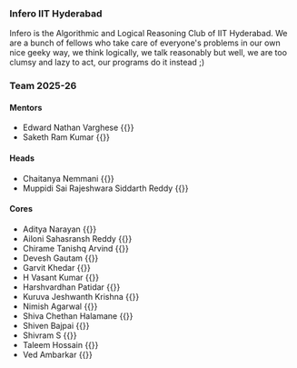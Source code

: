 ### Infero IIT Hyderabad

Infero is the Algorithmic and Logical Reasoning Club of IIT Hyderabad.
We are a bunch of fellows who take care of everyone's problems in our own nice geeky way, we think logically, we talk reasonably but well, we are too clumsy and lazy to act, our programs do it instead ;)

### Team 2025-26

#### Mentors
- Edward Nathan Varghese {{<cfhandle handle="envariant">}}
- Saketh Ram Kumar {{<cfhandle handle="weirdflexbutok">}}


#### Heads
- Chaitanya Nemmani {{<cfhandle handle="chaitanyan">}}
- Muppidi Sai Rajeshwara Siddarth Reddy {{<cfhandle handle="Siddarth_MSR">}}


#### Cores
- Aditya Narayan {{<cfhandle handle="Tw1light">}}
- Ailoni Sahasransh Reddy {{<cfhandle handle="atigdng">}}
- Chirame Tanishq Arvind {{<cfhandle handle="Titan493ASST">}}
- Devesh Gautam {{<cfhandle handle="i-AM-DEVIL">}}
- Garvit Khedar {{<cfhandle handle="Garvit_Khedar">}}
- H Vasant Kumar {{<cfhandle handle="SparkSTAR143">}}
- Harshvardhan Patidar {{<cfhandle handle="harsh15044">}}
- Kuruva Jeshwanth Krishna  {{<cfhandle handle="jkpromax">}}
- Nimish Agarwal {{<cfhandle handle="nimish.agarwal.2006">}}
- Shiva Chethan Halamane  {{<cfhandle handle="Adamant18">}}
- Shiven Bajpai {{<cfhandle handle="HyperBoolean">}}
- Shivram S {{<cfhandle handle="shivrm">}}
- Taleem Hossain {{<cfhandle handle="Darkai99">}}
- Ved Ambarkar {{<cfhandle handle="FranXenoz">}}
